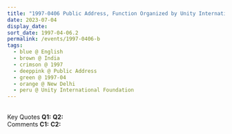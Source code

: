 ```yaml
---
title: "1997-0406 Public Address, Function Organized by Unity International Foundation, The Claridges Hotel, 12, Dr. APJ Abdul Kalam Road, New Delhi, India"
date: 2023-07-04
display_date: 
sort_date: 1997-04-06.2
permalink: /events/1997-0406-b
tags:
  - blue @ English
  - brown @ India
  - crimson @ 1997
  - deeppink @ Public Address
  - green @ 1997-04
  - orange @ New Delhi
  - peru @ Unity International Foundation
---
```


<br>

<wave-list>
  <list-title color="DarkSeaGreen" width="55">Key Quotes</list-title>
  <list-item color="BlanchedAlmond" width="280"><b>Q1:</b> <i></i></list-item>
  <list-item color="Lavender" width="280"><b>Q2:</b> <i></i></list-item>
</wave-list>

<br>

<wave-list>
  <list-title color="DarkSeaGreen" width="55">Comments</list-title>
  <list-item color="BlanchedAlmond" width="280"><b>C1:</b> <i></i></list-item>
  <list-item color="Lavender" width="280"><b>C2:</b> <i></i></list-item>
</wave-list>